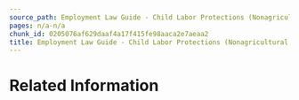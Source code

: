 ```yaml
---
source_path: Employment Law Guide - Child Labor Protections (Nonagricultural Work).md
pages: n/a-n/a
chunk_id: 0205076af629daaf4a17f415fe98aaca2e7aeaa2
title: Employment Law Guide - Child Labor Protections (Nonagricultural Work)
---
```

# Related Information
